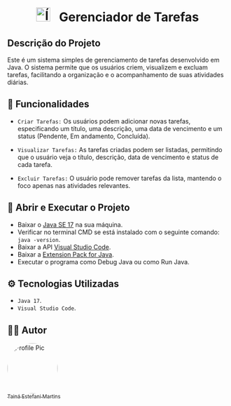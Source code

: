 <h1 align="center">
    <img src="taskList.ico" alt="Ícone do Projeto" width="32" height="32">
    &nbsp;
    Gerenciador de Tarefas
</h1>

## Descrição do Projeto

Este é um sistema simples de gerenciamento de tarefas desenvolvido em Java. O sistema permite que os usuários criem, visualizem e excluam tarefas, facilitando a organização e o acompanhamento de suas atividades diárias.

## 🔨 Funcionalidades

- `Criar Tarefas:` Os usuários podem adicionar novas tarefas, especificando um título, uma descrição, uma data de vencimento e um status (Pendente, Em andamento, Concluída).

- `Visualizar Tarefas:` As tarefas criadas podem ser listadas, permitindo que o usuário veja o título, descrição, data de vencimento e status de cada tarefa.

- `Excluir Tarefas:` O usuário pode remover tarefas da lista, mantendo o foco apenas nas atividades relevantes.

## 🔧 Abrir e Executar o Projeto

* Baixar o [Java SE 17](https://www.oracle.com/java/technologies/javase/jdk17-archive-downloads.html) na sua máquina.
* Verificar no terminal CMD se está instalado com o seguinte comando: `java -version`.
* Baixar a API [Visual Studio Code](https://code.visualstudio.com/download).
* Baixar a [Extension Pack for Java](https://marketplace.visualstudio.com/items?itemName=vscjava.vscode-java-pack).
* Executar o programa como Debug Java ou como Run Java.

## ⚙️ Tecnologias Utilizadas

- `Java 17`.
- `Visual Studio Code`.

## 🧑‍💻 Autor

[<img alt="Profile Pic" src="https://avatars.githubusercontent.com/u/154456749?v=4" width="115" style="border-radius:50%"><br><sub>Tainá Estefani Martins</sub>](https://github.com/tainaestefani)
